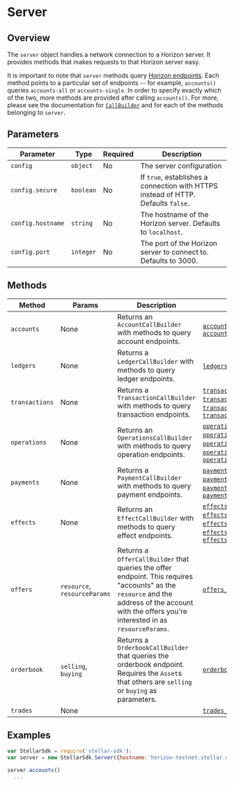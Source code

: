 
# Server

## Overview

The `server` object handles a network connection to a Horizon server.  It provides methods that makes requests to that Horizon server easy.

It is important to note that `server` methods query [Horizon endpoints]().  Each method points to a particular set of endpoints -- for example, `accounts()` queries `accounts-all` or `accounts-single`.  In order to specify exactly which of the two, more methods are provided after calling `accounts()`.  For more, please see the documentation for [`CallBuilder`]() and for each of the methods belonging to `server`.

## Parameters

| Parameter | Type | Required | Description | 
| --- | --- | --- | --- |
| `config` | `object` | No | The server configuration |
| `config.secure` | `boolean` | No | If `true`, establishes a connection with HTTPS instead of HTTP.  Defaults `false`.|
| `config.hostname` | `string` | No | The hostname of the Horizon server.  Defaults to `localhost`.|
| `config.port` | `integer` | No | The port of the Horizon server to connect to.  Defaults to 3000.|

## Methods

| Method | Params | Description | Endpoints |
| --- | --- | --- | --- |
| `accounts` | None | Returns an `AccountCallBuilder` with methods to query account endpoints. | [`accounts_all`](https://github.com/stellar/horizon/blob/master/docs/reference/accounts-all.md), [`accounts_single`](https://github.com/stellar/horizon/blob/master/docs/reference/accounts-single.md)|
| `ledgers` | None | Returns a `LedgerCallBuilder` with methods to query ledger endpoints. | [`ledgers_all`](https://github.com/stellar/horizon/blob/master/docs/reference/ledgers-all.md), [`ledgers_single`](https://github.com/stellar/horizon/blob/master/docs/reference/ledgers-single.md) |
| `transactions` | None | Returns a `TransactionCallBuilder` with methods to query transaction endpoints. | [`transactions_all`](https://github.com/stellar/horizon/blob/master/docs/reference/transactions-all.md), [`transactions_single`](https://github.com/stellar/horizon/blob/master/docs/reference/transactions-single.md), [`transactions_for_account`](https://github.com/stellar/horizon/blob/master/docs/reference/transactions-for-account.md), [`transactions_for_ledger`](https://github.com/stellar/horizon/blob/master/docs/reference/transactions-for-ledger.md) |
| `operations` | None | Returns an `OperationsCallBuilder` with methods to query operation endpoints.| [`operations_all`](https://github.com/stellar/horizon/blob/master/docs/reference/operations-all.md), [`operations_single`](https://github.com/stellar/horizon/blob/master/docs/reference/operations-single.md), [`operations_for_account`](https://github.com/stellar/horizon/blob/master/docs/reference/operations-for-account.md), [`operations_for_transaction`](https://github.com/stellar/horizon/blob/master/docs/reference/operations-for-transaction.md), [`operation_for_ledger`](https://github.com/stellar/horizon/blob/master/docs/reference/operation-for-ledger.md)|
| `payments` | None | Returns a `PaymentCallBuilder` with methods to query payment endpoints. | [`payments_all`](https://github.com/stellar/horizon/blob/master/docs/reference/payments-all.md), [`payments_for_account`](https://github.com/stellar/horizon/blob/master/docs/reference/payments-for-account.md), [`payments_for_ledger`](https://github.com/stellar/horizon/blob/master/docs/reference/payments-for-ledger.md), [`payments_for_transactions`](https://github.com/stellar/horizon/blob/master/docs/reference/payments-for-transactions.md) |
| `effects` | None | Returns an `EffectCallBuilder` with methods to query effect endpoints.| [`effects_all`](https://github.com/stellar/horizon/blob/master/docs/reference/effects-all.md), [`effects_for_account`](https://github.com/stellar/horizon/blob/master/docs/reference/effects-for-account.md), [`effects_for_ledger`](https://github.com/stellar/horizon/blob/master/docs/reference/effects-for-ledger.md), [`effects_for_operation`](https://github.com/stellar/horizon/blob/master/docs/reference/effects-for-operation.md), [`effects_for_transaction`](https://github.com/stellar/horizon/blob/master/docs/reference/effects-for-transaction.md) |
| `offers` | `resource`, `resourceParams` | Returns a `OfferCallBuilder` that queries the offer endpoint.  This requires "accounts" as the `resource` and the address of the account with the offers you're interested in as `resourceParams`. | [`offers_for_account`](https://github.com/stellar/horizon/blob/master/docs/reference/offers-for-account.md) |
| `orderbook` | `selling`, `buying` | Returns a `OrderbookCallBuilder` that queries the orderbook endpoint.  Requires the `Asset`s that others are `selling` or `buying` as parameters. | [`orderbook`](https://github.com/stellar/horizon/blob/master/docs/reference/orderbook.md) |
| `trades` | None | | [`trades_for_orderbook`](https://github.com/stellar/horizon/blob/master/docs/reference/trades-for-orderbook.md) |

## Examples

```js
var StellarSdk = require('stellar-sdk');
var server = new StellarSdk.Server({hostname:'horizon-testnet.stellar.org', secure:true, port:443});

server.accounts()
  ...
```